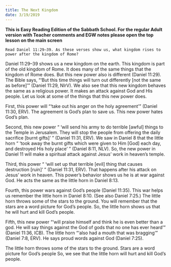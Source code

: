 ```yaml
---
title: The Next Kingdom
date: 3/19/2019
---
```


 **This is Easy Reading Edition of the Sabbath School. For the regular Adult version with Teacher comments and EGW notes please open the top lesson on the main screen** 

`Read Daniel 11:29–39. As these verses show us, what kingdom rises to power after the kingdom of Rome?`

Daniel 11:29–39 shows us a new kingdom on the earth. This kingdom is part of the old kingdom of Rome. It does many of the same things that the kingdom of Rome does. But this new power also is different (Daniel 11:29). The Bible says, “‘But this time things will turn out differently [not the same as before]’” (Daniel 11:29, NIrV). We also see that this new kingdom behaves the same as a religious power. It makes an attack against God and His people. Let us look at some of the things that this new power does.

First, this power will “‘take out his anger on the holy agreement’” (Daniel 11:30, ERV). The agreement is God’s plan to save us. This new power hates God’s plan.

Second, this new power “ ‘will send his army to do terrible [awful] things to the Temple in Jerusalem. They will stop the people from offering the daily sacrifice [burnt gifts]’ ” (Daniel 11:31, ERV). We saw in Daniel 8 that the little horn “ ‘took away the burnt gifts which were given to Him [God] each day, and destroyed His holy place’ ” (Daniel 8:11, NLV). So, the new power in Daniel 11 will make a spiritual attack against Jesus’ work in heaven’s temple.

Third, this power “ ‘will set up that terrible [evil] thing that causes destruction [ruin]’ ” (Daniel 11:31, ERV). That happens after his attack on Jesus’ work in heaven. This power’s behavior shows us he is at war against God. He acts the same as the little horn in Daniel 8:13.

Fourth, this power wars against God’s people (Daniel 11:35). This war helps us remember the little horn in Daniel 8:10. (See also Daniel 7:25.) The little horn throws some of the stars to the ground. You will remember that the stars are a word picture for God’s people. So, the little horn shows us that he will hurt and kill God’s people.

Fifth, this new power “‘will praise himself and think he is even better than a god. He will say things against the God of gods that no one has ever heard’” (Daniel 11:36, ICB). The little horn “‘also had a mouth that was bragging’” (Daniel 7:8, ERV). He says proud words against God (Daniel 7:25).

The little horn throws some of the stars to the ground. Stars are a word picture for God’s people So, we see that the little horn will hurt and kill God’s people.

